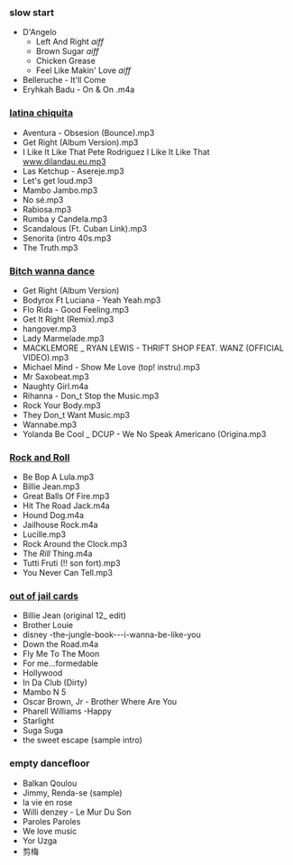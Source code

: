 ### slow start
- D'Angelo
	- Left And Right _aiff_
	- Brown Sugar _aiff_
	- Chicken Grease 
	- Feel Like Makin' Love _aiff_
- Belleruche - It'll Come
- Eryhkah Badu - On & On .m4a

### [latina chiquita](https://drive.google.com/open?id=1o7ilSFHY6RmvRfq4TttfgkmlZlikKw97)
- Aventura - Obsesion (Bounce).mp3
- Get Right (Album Version).mp3
- I Like It Like That    Pete Rodriguez   I Like It Like That www.dilandau.eu.mp3
- Las Ketchup - Asereje.mp3
- Let's get loud.mp3
- Mambo Jambo.mp3
- No sé.mp3
- Rabiosa.mp3
- Rumba y Candela.mp3
- Scandalous (Ft. Cuban Link).mp3
- Senorita (intro 40s.mp3
- The Truth.mp3

### [Bitch wanna dance](https://drive.google.com/open?id=1fSPtBU9C3F3J_Vi3oT6p513DSl3yBhTU)
- Get Right (Album Version)
- Bodyrox Ft Luciana - Yeah Yeah.mp3
- Flo Rida - Good Feeling.mp3
- Get It Right (Remix).mp3
- hangover.mp3
- Lady Marmelade.mp3
- MACKLEMORE _ RYAN LEWIS - THRIFT SHOP FEAT. WANZ (OFFICIAL VIDEO).mp3
- Michael Mind - Show Me Love (top! instru).mp3
- Mr Saxobeat.mp3
- Naughty Girl.m4a
- Rihanna - Don_t Stop the Music.mp3
- Rock Your Body.mp3
- They Don_t Want Music.mp3
- Wannabe.mp3
- Yolanda Be Cool _ DCUP - We No Speak Americano (Origina.mp3

### [Rock and Roll](https://drive.google.com/open?id=1dwsGK5lbDvV4lX5qYdJ5Ocf2hpYAxNO6)
- Be Bop A Lula.mp3
- Billie Jean.mp3
- Great Balls Of Fire.mp3
- Hit The Road Jack.m4a
- Hound Dog.m4a
- Jailhouse Rock.m4a
- Lucille.mp3
- Rock Around the Clock.mp3
- The _Rill_ Thing.m4a
- Tutti Fruti (!! son fort).mp3
- You Never Can Tell.mp3

### [out of jail cards](https://drive.google.com/open?id=1l3JQfDZt7KBSrmnjT_JdwYAQ53tGKCgM)
- Billie Jean (original 12_ edit)
- Brother Louie
- disney	-the-jungle-book---i-wanna-be-like-you
- Down the Road.m4a
- Fly Me To The Moon
- For me...formedable
- Hollywood
- In Da Club (Dirty)
- Mambo N 5
- Oscar Brown, Jr - Brother Where Are You
- Pharell Williams -Happy
- Starlight
- Suga Suga
- the sweet escape (sample intro)

### empty dancefloor
- Balkan Qoulou
- Jimmy, Renda-se (sample)
- la vie en rose
- Willi denzey - Le Mur Du Son
- Paroles Paroles
- We love music
- Yor Uzga
- 剪梅